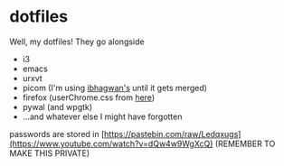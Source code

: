 # dotfiles

Well, my dotfiles! They go alongside

* i3
* emacs
* urxvt
* picom (I'm using [ibhagwan's](https://github.com/ibhagwan/picom) until it gets merged)
* firefox (userChrome.css from [here](https://github.com/Etesam913/slick-fox))
* pywal (and wpgtk)
* ...and whatever else I might have forgotten

passwords are stored in [https://pastebin.com/raw/Ledqxugs](https://www.youtube.com/watch?v=dQw4w9WgXcQ) (REMEMBER TO MAKE THIS PRIVATE)
